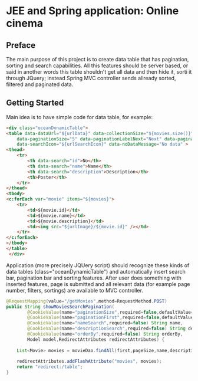 # JEE and Spring application: Online cinema
## Preface
The main purpose of this project is to create data table that has pagination, sorting and search capabilities. All this features should be server based, or said in another words this table shouldn't get all data and then hide it, sorti it through JQuery; instead Spring MVC controller sends allready sorted, filtered and paginated data.

## Getting Started


Main idea is to have simple code for data table, for example:

```html
<div class="oceanDynamicTable">
<table data-dataUrl="${urlData}" data-collectionSize="${movies.size()}"
	data-paginationSize="5" data-paginationLabelNext="Next" data-paginationLabelPrev="Prev" 
	data-searchIcon="${urlSearchIcon}" data-noDataMessage="No data" >
<thead>
	<tr>
		<th data-search="id">No</th>
		<th data-search="name">Name</th>
		<th data-search="description">Description</th>
		<th>Poster</th>
	</tr>
</thead>
<tbody>
<c:forEach var="movie" items="${movies}">
	<tr>
		<td>${movie.id}</td>
		<td>${movie.name}</td>
		<td>${movie.description}</td>
		<td><img src="${urlImage}/${movie.id}" /></td>	
	</tr>
</c:forEach>
</tbody>
</table>
 </div>
```

Application (more precisely JQUery script) should recognize these kinds of data tables (class="oceanDynamicTable") and automatically insert search bar, pagination bar and sorting features. After user does something with inserted features, page is submitted and all relevant data (for example page number, filters, sortings) are available to MVC controller.

```java
@RequestMapping(value="/getMovies",method=RequestMethod.POST)
public String showMoviesSearchPagination(
		@CookieValue(name="paginationSize",required=false,defaultValue="5") int pageSize,
		@CookieValue(name="paginationFirst",required=false,defaultValue="1") int first,
		@CookieValue(name="nameSearch",required=false) String name, 
		@CookieValue(name="descriptionSearch",required=false) String description,
		@CookieValue(name="orderBy",required=false) String orderBy,
		Model model,RedirectAttributes redirectAttributes) {
		
	List<Movie> movies = movieDao.findAll(first,pageSize,name,description,orderBy);
		
	redirectAttributes.addFlashAttribute("movies", movies);
	return "redirect:/table";
}
```
